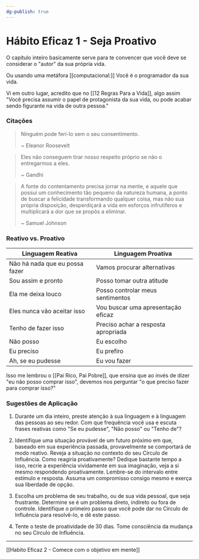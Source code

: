 ```yaml
---
dg-publish: true
---
```

# Hábito Eficaz 1 - Seja Proativo

O capítulo inteiro basicamente serve para te convencer que você deve se considerar o "autor" da sua própria vida.

Ou usando uma metáfora [[computacional:]] Você é o programador da sua vida.

Vi em outro lugar, acredito que no [[12 Regras Para a Vida]], algo assim "Você precisa assumir o papel de protagonista da sua vida, ou pode acabar sendo figurante na vida de outra pessoa."


### Citações

> Ninguém pode ferí-lo sem o seu consentimento.
> 
> ~ Eleanor Roosevelt

> Eles não conseguem tirar nosso respeito próprio se não o entregarmos a eles.
> 
> ~ Gandhi

> A fonte do contentamento precisa jorrar na mente, e aquele que possui um conhecimento tão pequeno da natureza humana, a ponto de buscar a felicidade transformando qualquer coisa, mas não sua própria disposição, desperdiçará a vida em esforços infrutíferos e multiplicará a dor que se propôs a eliminar.
> 
> ~ Samuel Johnson


### Reativo vs. Proativo

| Linguagem Reativa              | Linguagem Proativa                  |
| ------------------------------ | ----------------------------------- |
| Não há nada que eu possa fazer | Vamos procurar alternativas         |
| Sou assim e pronto             | Posso tomar outra atitude           |
| Ela me deixa louco             | Posso controlar meus sentimentos    |
| Eles nunca vão aceitar isso    | Vou buscar uma apresentação eficaz  |
| Tenho de fazer isso            | Preciso achar a resposta apropriada |
| Não posso                      | Eu escolho                          |
| Eu preciso                     | Eu prefiro                          |
| Ah, se eu pudesse              | Eu vou fazer                        |

Isso me lembrou o [[Pai Rico, Pai Pobre]], que ensina que ao invés de dizer "eu não posso comprar isso", devemos nos perguntar "o que preciso fazer para comprar isso?"

### Sugestões de Aplicação

1. Durante um dia inteiro, preste atenção à sua linguagem e à linguagem das pessoas ao seu redor. Com que frequência você usa e escuta frases reativas como  "Se eu pudesse", "Não posso" ou "Tenho de"?

2. Identifique uma situação provável de um futuro próximo em que, baseado em sua experiência passada, provavelmente se comportará de modo reativo. Reveja a situação no contexto do seu Círculo de Influência. Como reagiria proativamente? Dedique bastante tempo a isso, recrie a experiência vividamente em sua imaginação, veja a si mesmo respondendo proativamente. Lembre-se do intervalo entre estímulo e resposta. Assuma um compromisso consigo mesmo e exerça sua liberdade de opção.

3. Escolha um problema de seu trabalho, ou de sua vida pessoal, que seja frustrante. Determine se é um problema direto, indireto ou fora de controle. Identifique o primeiro passo que você pode dar no Círculo de Influência para resolvê-lo, e dê este passo.

4. Tente o teste de proatividade de 30 dias. Tome consciência da mudança no seu Círculo de Influência.

---

[[Habito Eficaz 2 - Comece com o objetivo em mente]]
